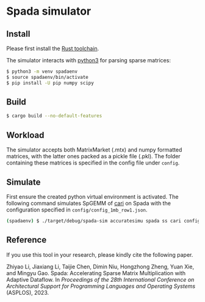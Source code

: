 # Spada simulator
## Install
Please first install the [Rust toolchain](https://www.rust-lang.org/tools/install).

The simulator interacts with [python3](https://www.python.org/downloads/) for parsing sparse matrices:
```bash
$ python3 -m venv spadaenv
$ source spadaenv/bin/activate
$ pip install -U pip numpy scipy
```

## Build
```bash
$ cargo build --no-default-features
```

## Workload
The simulator accepts both MatrixMarket (.mtx) and numpy formatted matrices, with the latter ones packed as a pickle file (.pkl). The folder containing these matrices is specified in the config file under `config`.

## Simulate
First ensure the created python virtual environment is activated. The following command simulates SpGEMM of [cari](https://sparse.tamu.edu/Meszaros/cari) on Spada with the configuration specified in `config/config_1mb_row1.json`.
```bash
(spadaenv) $ ./target/debug/spada-sim accuratesimu spada ss cari config/config_1mb_row1.json
```
## Reference

If you use this tool in your research, please kindly cite the following paper.

Zhiyao Li, Jiaxiang Li, Taijie Chen, Dimin Niu, Hongzhong Zheng, Yuan Xie, and Mingyu Gao.
Spada: Accelerating Sparse Matrix Multiplication with Adaptive Dataflow.
In *Proceedings of the 28th International Conference on Architectural Support for Programming Languages and Operating Systems* (ASPLOS), 2023.
